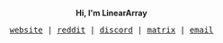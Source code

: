 <p align="center">
 <b> Hi, I'm LinearArray </b>
</p>

<p align="center">
  <samp>
    <a href="https://lineararray.nekoweb.org">website</a> |
    <a href="https://www.reddit.com/user/LinearArray/">reddit</a> |
    <a href="https://discord.com/users/1196740700755218445">discord</a> |
    <a href="https://matrix.to/#/@lineararray:matrix.org">matrix</a> |
    <a href="mailto:lineararray@proton.me">email</a>

  </samp>
</p>
